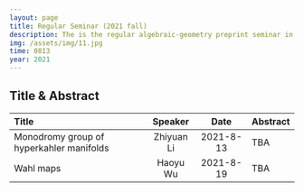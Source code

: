 ```yaml
---
layout: page
title: Regular Seminar (2021 fall)
description: The is the regular algebraic-geometry preprint seminar in SCMS, organized by Zhiyuan Li.
img: /assets/img/11.jpg
time: 0813
year: 2021
---
```


## Title & Abstract

|Title|Speaker|Date|Abstract|
|:---------------------------------------|:--------:|:--------:|-----------------------|
|Monodromy group of hyperkahler manifolds|Zhiyuan Li| 2021-8-13| TBA                   |
|Wahl maps				|Haoyu Wu   | 2021-8-19| TBA                   |



